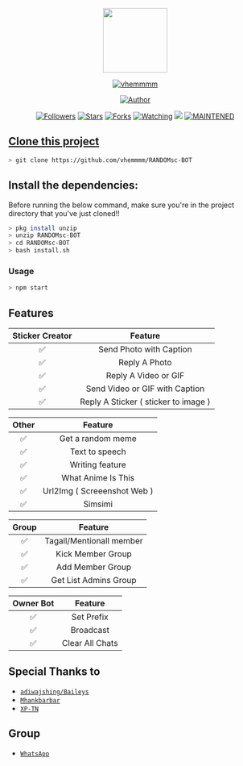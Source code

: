 <p align="center">
<img src="https://static.wikia.nocookie.net/kenja-no-mago/images/8/85/Sizilien_von_klode_1.jpg/revision/latest/top-crop/width/300/height/300?cb=20190417164406" width="128" height="128"/>
</p>
<p align="center">
<a href="#"><img title="vhemmmm" src="https://img.shields.io/badge/XPTNNBOT-green?colorA=%23ff0000&colorB=%23017e40&style=for-the-badge"></a>
</p>
<p align="center">
<a href="https://github.com/vhemmmm"><img title="Author" src="https://img.shields.io/badge/Author-XP-TN-red.svg?style=for-the-badge&logo=github"></a>
</p>
<p align="center">
<a href="https://github.com/vhemmmm/RANDOMsc-BOT/followers"><img title="Followers" src="https://img.shields.io/github/followers/vhemmmm?color=blue&style=flat-square"></a>
<a href="https://github.com/vhemmmm/RANDOMsc-BOT/stargazers/"><img title="Stars" src="https://img.shields.io/github/stars/vhemmmm/RANDOMsc-BOT?color=red&style=flat-square"></a>
<a href="https://github.com/vhemmmm/RANDOMsc-BOT/network/members"><img title="Forks" src="http://img.shields.io/github/forks/vhemmmm/RANDOMsc-BOT?color=red&style=flat-square"></a>
<a href="https://github.com/vhemmmm/RANDOMsc-BOT/watchers"><img title="Watching" src="https://img.shields.io/github/watchers/vhemmmm/RANDOMsc-BOT?label=Watchers&color=blue&style=flat-square"></a>
<a href="https://hits.seeyoufarm.com"><img src="https://hits.seeyoufarm.com/api/count/incr/badge.svg?url=https%3A%2F%2Fgithub.com%2vhemmmm%2RANDOMsc-BOT&count_bg=%2379C83D&title_bg=%23555555&icon=&icon_color=%23E7E7E7&title=Support&edge_flat=false"/></a>
<a href="#"><img title="MAINTENED" src="https://img.shields.io/badge/MAINTENED-YES-blue.svg"</a>
</p>

## Clone this project

```bash
> git clone https://github.com/vhemmmm/RANDOMsc-BOT
```

## Install the dependencies:
Before running the below command, make sure you're in the project directory that
you've just cloned!!

```bash
> pkg install unzip
> unzip RANDOMsc-BOT
> cd RANDOMsc-BOT
> bash install.sh
```

### Usage
```bash
> npm start
```

## Features

| Sticker Creator |                Feature           |
| :-----------: | :--------------------------------: |
|       ✅       | Send Photo with Caption          |
|       ✅       | Reply A Photo                    |
|       ✅       | Reply A Video or GIF             |
|       ✅       | Send Video or GIF with Caption   |
|       ✅       | Reply A Sticker ( sticker to image ) |

| Other  |                     Feature                     |
| :------------: | :---------------------------------------------: |
|       ✅        |   Get a random meme             |
|       ✅        |   Text to speech                |
|       ✅        |   Writing feature 				|
|       ✅        |   What Anime Is This 			|
|       ✅        |   Url2Img ( Screeenshot Web )   |
|       ✅        |   Simsimi		                |

| Group  |                     Feature               |
| :-----------: | :--------------------------------: |
|       ✅        |   Tagall/Mentionall member       |
|       ✅        |   Kick Member Group	             |
|       ✅        |   Add Member Group	             |
|       ✅        |   Get List Admins Group          |

| Owner Bot  |                     Feature           |
| :-----------: | :--------------------------------: |
|       ✅        |   Set Prefix                     |
|       ✅        |   Broadcast                      |
|       ✅        |   Clear All Chats                |

## Special Thanks to
* [`adiwajshing/Baileys`](https://github.com/adiwajshing/Baileys)
* [`Mhankbarbar`](https://github.com/MhankBarBar)
* [`XP-TN`](https://github.com/XP-TN/XPTNNBOTV)


## Group
* [`WhatsApp`](https://chat.whatsapp.com/B9DEHIxHIGO1K9EN7D8fWF)

